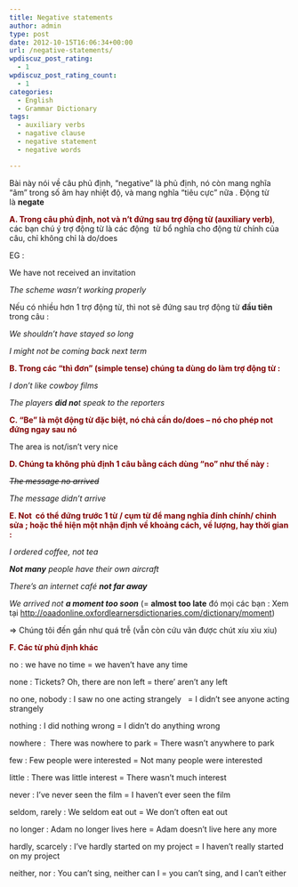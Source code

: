 ```yaml
---
title: Negative statements
author: admin
type: post
date: 2012-10-15T16:06:34+00:00
url: /negative-statements/
wpdiscuz_post_rating:
  - 1
wpdiscuz_post_rating_count:
  - 1
categories:
  - English
  - Grammar Dictionary
tags:
  - auxiliary verbs
  - nagative clause
  - negative statement
  - negative words

---
```

Bài này nói về câu phủ định, &#8220;negative&#8221; là phủ định, nó còn mang nghĩa &#8220;âm&#8221; trong số âm hay nhiệt độ, và mang nghĩa &#8220;tiêu cực&#8221; nữa . Động từ là **negate**

<span style="color: #800000;"><strong>A. Trong câu phủ định, not và n&#8217;t đứng sau trợ động từ (auxiliary verb)</strong></span>, các bạn chú ý trợ động từ là các động  từ bổ nghĩa cho động từ chính của câu, chỉ không chỉ là do/does

EG :

We have not received an invitation

_The scheme wasn&#8217;t working properly_

Nếu có nhiều hơn 1 trợ động từ, thì not sẽ đứng sau trợ động từ **đầu tiên** trong câu :

_We shouldn&#8217;t have stayed so long_

_I might not be coming back next term_

**<span style="color: #800000;">B. Trong các &#8220;thì đơn&#8221; (simple tense) chúng ta dùng do làm trợ động từ :</span>**

_I don&#8217;t like cowboy films_

_The players **did no**t speak to the reporters_

<span style="color: #800000;"><strong>C. &#8220;Be&#8221; là một động từ đặc biệt, nó chả cần do/does &#8211; nó cho phép not đứng ngay sau nó</strong></span>

The area is not/isn&#8217;t very nice

<span style="color: #800000;"><strong>D. Chúng ta không phủ định 1 câu bằng cách dùng &#8220;no&#8221; như thế này :</strong></span>

<del><em>The message no arrived</em></del>

_The message didn&#8217;t arrive_

<span style="color: #800000;"><strong>E. Not  có thể đứng trước 1 từ / cụm từ để mang nghĩa đính chính/ chỉnh sửa ; hoặc thể hiện một nhận định về khoảng cách, về lượng, hay thời gian :</strong></span>

_I ordered coffee, not tea_

_**Not many** people have their own aircraft_

_There&#8217;s an internet café **not far away**_

_We arrived not **a moment too soon**_ (= **almost too late** đó mọi các bạn : Xem tại <http://oaadonline.oxfordlearnersdictionaries.com/dictionary/moment>)

=> Chúng tôi đến gần như quá trễ (vẫn còn cứu vãn được chút xíu xìu xiu)

<span style="color: #800000;"><strong>F. Các từ phủ định khác </strong></span>

no : we have no time = we haven&#8217;t have any time

none : Tickets? Oh, there are non left = there&#8217; aren&#8217;t any left

no one, nobody : I saw no one acting strangely   = I didn&#8217;t see anyone acting strangely

nothing : I did nothing wrong = I didn&#8217;t do anything wrong

nowhere :  There was nowhere to park = There wasn&#8217;t anywhere to park

few : Few people were interested = Not many people were interested

little : There was little interest = There wasn&#8217;t much interest

never : I&#8217;ve never seen the film = I haven&#8217;t ever seen the film

seldom, rarely : We seldom eat out = We don&#8217;t often eat out

no longer : Adam no longer lives here = Adam doesn&#8217;t live here any more

hardly, scarcely : I&#8217;ve hardly started on my project = I haven&#8217;t really started on my project

neither, nor : You can&#8217;t sing, neither can I = you can&#8217;t sing, and I can&#8217;t either
